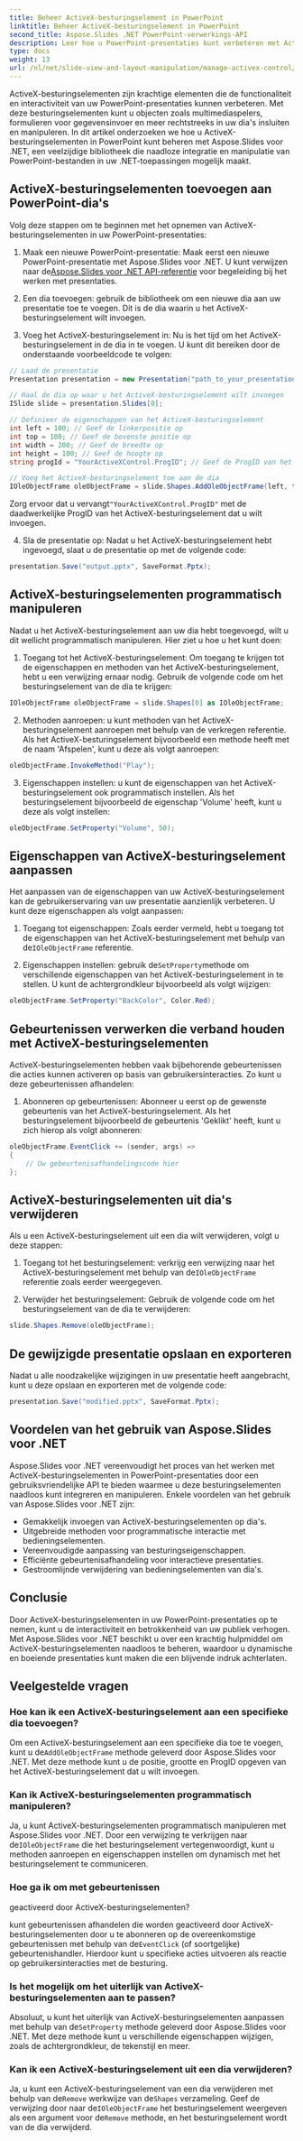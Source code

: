 ```yaml
---
title: Beheer ActiveX-besturingselement in PowerPoint
linktitle: Beheer ActiveX-besturingselement in PowerPoint
second_title: Aspose.Slides .NET PowerPoint-verwerkings-API
description: Leer hoe u PowerPoint-presentaties kunt verbeteren met ActiveX-besturingselementen met behulp van Aspose.Slides voor .NET. Onze stapsgewijze handleiding behandelt het invoegen, manipuleren, aanpassen, afhandelen van gebeurtenissen en meer.
type: docs
weight: 13
url: /nl/net/slide-view-and-layout-manipulation/manage-activex-control/
---
```

ActiveX-besturingselementen zijn krachtige elementen die de functionaliteit en interactiviteit van uw PowerPoint-presentaties kunnen verbeteren. Met deze besturingselementen kunt u objecten zoals multimediaspelers, formulieren voor gegevensinvoer en meer rechtstreeks in uw dia's insluiten en manipuleren. In dit artikel onderzoeken we hoe u ActiveX-besturingselementen in PowerPoint kunt beheren met Aspose.Slides voor .NET, een veelzijdige bibliotheek die naadloze integratie en manipulatie van PowerPoint-bestanden in uw .NET-toepassingen mogelijk maakt.

## ActiveX-besturingselementen toevoegen aan PowerPoint-dia's

Volg deze stappen om te beginnen met het opnemen van ActiveX-besturingselementen in uw PowerPoint-presentaties:

1.  Maak een nieuwe PowerPoint-presentatie: Maak eerst een nieuwe PowerPoint-presentatie met Aspose.Slides voor .NET. U kunt verwijzen naar de[Aspose.Slides voor .NET API-referentie](https://reference.aspose.com/slides/net/) voor begeleiding bij het werken met presentaties.

2. Een dia toevoegen: gebruik de bibliotheek om een nieuwe dia aan uw presentatie toe te voegen. Dit is de dia waarin u het ActiveX-besturingselement wilt invoegen.

3. Voeg het ActiveX-besturingselement in: Nu is het tijd om het ActiveX-besturingselement in de dia in te voegen. U kunt dit bereiken door de onderstaande voorbeeldcode te volgen:

```csharp
// Laad de presentatie
Presentation presentation = new Presentation("path_to_your_presentation.pptx");

// Haal de dia op waar u het ActiveX-besturingselement wilt invoegen
ISlide slide = presentation.Slides[0];

// Definieer de eigenschappen van het ActiveX-besturingselement
int left = 100; // Geef de linkerpositie op
int top = 100; // Geef de bovenste positie op
int width = 200; // Geef de breedte op
int height = 100; // Geef de hoogte op
string progId = "YourActiveXControl.ProgID"; // Geef de ProgID van het ActiveX-besturingselement op

// Voeg het ActiveX-besturingselement toe aan de dia
IOleObjectFrame oleObjectFrame = slide.Shapes.AddOleObjectFrame(left, top, width, height, progId);
```

 Zorg ervoor dat u vervangt`"YourActiveXControl.ProgID"` met de daadwerkelijke ProgID van het ActiveX-besturingselement dat u wilt invoegen.

4. Sla de presentatie op: Nadat u het ActiveX-besturingselement hebt ingevoegd, slaat u de presentatie op met de volgende code:

```csharp
presentation.Save("output.pptx", SaveFormat.Pptx);
```

## ActiveX-besturingselementen programmatisch manipuleren

Nadat u het ActiveX-besturingselement aan uw dia hebt toegevoegd, wilt u dit wellicht programmatisch manipuleren. Hier ziet u hoe u het kunt doen:

1. Toegang tot het ActiveX-besturingselement: Om toegang te krijgen tot de eigenschappen en methoden van het ActiveX-besturingselement, hebt u een verwijzing ernaar nodig. Gebruik de volgende code om het besturingselement van de dia te krijgen:

```csharp
IOleObjectFrame oleObjectFrame = slide.Shapes[0] as IOleObjectFrame;
```

2. Methoden aanroepen: u kunt methoden van het ActiveX-besturingselement aanroepen met behulp van de verkregen referentie. Als het ActiveX-besturingselement bijvoorbeeld een methode heeft met de naam 'Afspelen', kunt u deze als volgt aanroepen:

```csharp
oleObjectFrame.InvokeMethod("Play");
```

3. Eigenschappen instellen: u kunt de eigenschappen van het ActiveX-besturingselement ook programmatisch instellen. Als het besturingselement bijvoorbeeld de eigenschap 'Volume' heeft, kunt u deze als volgt instellen:

```csharp
oleObjectFrame.SetProperty("Volume", 50);
```

## Eigenschappen van ActiveX-besturingselement aanpassen

Het aanpassen van de eigenschappen van uw ActiveX-besturingselement kan de gebruikerservaring van uw presentatie aanzienlijk verbeteren. U kunt deze eigenschappen als volgt aanpassen:

1.  Toegang tot eigenschappen: Zoals eerder vermeld, hebt u toegang tot de eigenschappen van het ActiveX-besturingselement met behulp van de`IOleObjectFrame` referentie.

2.  Eigenschappen instellen: gebruik de`SetProperty`methode om verschillende eigenschappen van het ActiveX-besturingselement in te stellen. U kunt de achtergrondkleur bijvoorbeeld als volgt wijzigen:

```csharp
oleObjectFrame.SetProperty("BackColor", Color.Red);
```

## Gebeurtenissen verwerken die verband houden met ActiveX-besturingselementen

ActiveX-besturingselementen hebben vaak bijbehorende gebeurtenissen die acties kunnen activeren op basis van gebruikersinteracties. Zo kunt u deze gebeurtenissen afhandelen:

1. Abonneren op gebeurtenissen: Abonneer u eerst op de gewenste gebeurtenis van het ActiveX-besturingselement. Als het besturingselement bijvoorbeeld de gebeurtenis 'Geklikt' heeft, kunt u zich hierop als volgt abonneren:

```csharp
oleObjectFrame.EventClick += (sender, args) =>
{
    // Uw gebeurtenisafhandelingscode hier
};
```

## ActiveX-besturingselementen uit dia's verwijderen

Als u een ActiveX-besturingselement uit een dia wilt verwijderen, volgt u deze stappen:

1.  Toegang tot het besturingselement: verkrijg een verwijzing naar het ActiveX-besturingselement met behulp van de`IOleObjectFrame` referentie zoals eerder weergegeven.

2. Verwijder het besturingselement: Gebruik de volgende code om het besturingselement van de dia te verwijderen:

```csharp
slide.Shapes.Remove(oleObjectFrame);
```

## De gewijzigde presentatie opslaan en exporteren

Nadat u alle noodzakelijke wijzigingen in uw presentatie heeft aangebracht, kunt u deze opslaan en exporteren met de volgende code:

```csharp
presentation.Save("modified.pptx", SaveFormat.Pptx);
```

## Voordelen van het gebruik van Aspose.Slides voor .NET

Aspose.Slides voor .NET vereenvoudigt het proces van het werken met ActiveX-besturingselementen in PowerPoint-presentaties door een gebruiksvriendelijke API te bieden waarmee u deze besturingselementen naadloos kunt integreren en manipuleren. Enkele voordelen van het gebruik van Aspose.Slides voor .NET zijn:

- Gemakkelijk invoegen van ActiveX-besturingselementen op dia's.
- Uitgebreide methoden voor programmatische interactie met bedieningselementen.
- Vereenvoudigde aanpassing van besturingseigenschappen.
- Efficiënte gebeurtenisafhandeling voor interactieve presentaties.
- Gestroomlijnde verwijdering van bedieningselementen van dia's.

## Conclusie

Door ActiveX-besturingselementen in uw PowerPoint-presentaties op te nemen, kunt u de interactiviteit en betrokkenheid van uw publiek verhogen. Met Aspose.Slides voor .NET beschikt u over een krachtig hulpmiddel om ActiveX-besturingselementen naadloos te beheren, waardoor u dynamische en boeiende presentaties kunt maken die een blijvende indruk achterlaten.

## Veelgestelde vragen

### Hoe kan ik een ActiveX-besturingselement aan een specifieke dia toevoegen?

 Om een ActiveX-besturingselement aan een specifieke dia toe te voegen, kunt u de`AddOleObjectFrame` methode geleverd door Aspose.Slides voor .NET. Met deze methode kunt u de positie, grootte en ProgID opgeven van het ActiveX-besturingselement dat u wilt invoegen.

### Kan ik ActiveX-besturingselementen programmatisch manipuleren?

 Ja, u kunt ActiveX-besturingselementen programmatisch manipuleren met Aspose.Slides voor .NET. Door een verwijzing te verkrijgen naar de`IOleObjectFrame` die het besturingselement vertegenwoordigt, kunt u methoden aanroepen en eigenschappen instellen om dynamisch met het besturingselement te communiceren.

### Hoe ga ik om met gebeurtenissen

 geactiveerd door ActiveX-besturingselementen?

 kunt gebeurtenissen afhandelen die worden geactiveerd door ActiveX-besturingselementen door u te abonneren op de overeenkomstige gebeurtenissen met behulp van de`EventClick` (of soortgelijke) gebeurtenishandler. Hierdoor kunt u specifieke acties uitvoeren als reactie op gebruikersinteracties met de besturing.

### Is het mogelijk om het uiterlijk van ActiveX-besturingselementen aan te passen?

 Absoluut, u kunt het uiterlijk van ActiveX-besturingselementen aanpassen met behulp van de`SetProperty` methode geleverd door Aspose.Slides voor .NET. Met deze methode kunt u verschillende eigenschappen wijzigen, zoals de achtergrondkleur, de tekenstijl en meer.

### Kan ik een ActiveX-besturingselement uit een dia verwijderen?

 Ja, u kunt een ActiveX-besturingselement van een dia verwijderen met behulp van de`Remove` werkwijze van de`Shapes` verzameling. Geef de verwijzing door naar de`IOleObjectFrame` het besturingselement weergeven als een argument voor de`Remove` methode, en het besturingselement wordt van de dia verwijderd.